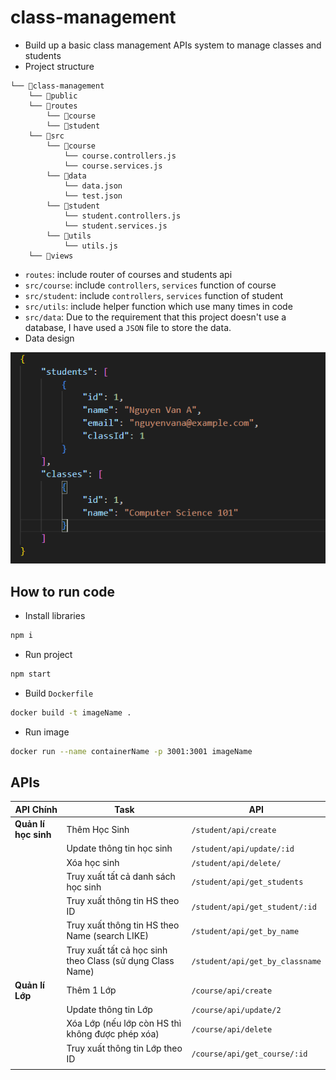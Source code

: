 # class-management

-   Build up a basic class management APIs system to manage classes and students
-   Project structure

```
└── 📁class-management
    └── 📁public
    └── 📁routes
        └── 📁course
        └── 📁student
    └── 📁src
        └── 📁course
            └── course.controllers.js
            └── course.services.js
        └── 📁data
            └── data.json
            └── test.json
        └── 📁student
            └── student.controllers.js
            └── student.services.js
        └── 📁utils
            └── utils.js
    └── 📁views
```

-   `routes`: include router of courses and students api
-   `src/course`: include `controllers`, `services` function of course
-   `src/student`: include `controllers`, `services` function of student
-   `src/utils`: include helper function which use many times in code
-   `src/data`: Due to the requirement that this project doesn't use a database, I have used a `JSON` file to store the data.
-   Data design

![image](./public/image.png)

## How to run code

-   Install libraries

```sh
npm i
```

-   Run project

```sh
npm start
```

-   Build `Dockerfile`

```sh
docker build -t imageName .
```

-   Run image

```sh
docker run --name containerName -p 3001:3001 imageName
```

## APIs

| API Chính            | Task                                                      | API                             |
| -------------------- | --------------------------------------------------------- | ------------------------------- |
| **Quản lí học sinh** | Thêm Học Sinh                                             | `/student/api/create`           |
|                      | Update thông tin học sinh                                 | `/student/api/update/:id`       |
|                      | Xóa học sinh                                              | `/student/api/delete/`          |
|                      | Truy xuất tất cả danh sách học sinh                       | `/student/api/get_students`     |
|                      | Truy xuất thông tin HS theo ID                            | `/student/api/get_student/:id`  |
|                      | Truy xuất thông tin HS theo Name (search LIKE)            | `/student/api/get_by_name`      |
|                      | Truy xuất tất cả học sinh theo Class (sử dụng Class Name) | `/student/api/get_by_classname` |
| **Quản lí Lớp**      | Thêm 1 Lớp                                                | `/course/api/create`            |
|                      | Update thông tin Lớp                                      | `/course/api/update/2`          |
|                      | Xóa Lớp (nếu lớp còn HS thì không được phép xóa)          | `/course/api/delete`            |
|                      | Truy xuất thông tin Lớp theo ID                           | `/course/api/get_course/:id `   |
|                      |                                                           |                                 |
